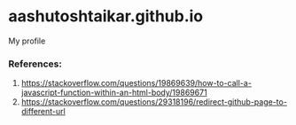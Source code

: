 # aashutoshtaikar.github.io
My profile

### References:
1. https://stackoverflow.com/questions/19869639/how-to-call-a-javascript-function-within-an-html-body/19869671
2. https://stackoverflow.com/questions/29318196/redirect-github-page-to-different-url